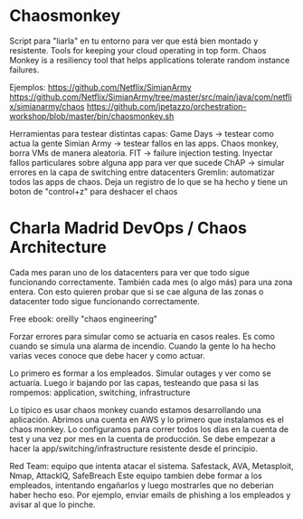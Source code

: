 # Chaosmonkey
Script para "liarla" en tu entorno para ver que está bien montado y resistente.
Tools for keeping your cloud operating in top form. Chaos Monkey is a resiliency tool that helps applications tolerate random instance failures.

Ejemplos:
https://github.com/Netflix/SimianArmy
https://github.com/Netflix/SimianArmy/tree/master/src/main/java/com/netflix/simianarmy/chaos
https://github.com/jpetazzo/orchestration-workshop/blob/master/bin/chaosmonkey.sh


Herramientas para testear distintas capas:
Game Days -> testear como actua la gente
Simian Army -> testear fallos en las apps. Chaos monkey, borra VMs de manera aleatoria.
FIT -> failure injection testing. Inyectar fallos particulares sobre alguna app para ver que sucede
ChAP -> simular errores en la capa de switching entre datacenters
Gremlin: automatizar todos las apps de chaos. Deja un registro de lo que se ha hecho y tiene un boton de "control+z" para deshacer el chaos


# Charla Madrid DevOps / Chaos Architecture
Cada mes paran uno de los datacenters para ver que todo sigue funcionando correctamente.
También cada mes (o algo más) para una zona entera.
Con esto quieren probar que si se cae alguna de las zonas o datacenter todo sigue funcionando correctamente.

Free ebook: oreilly "chaos engineering"


Forzar errores para simular como se actuaría en casos reales.
Es como cuando se simula una alarma de incendio. Cuando la gente lo ha hecho varias veces conoce que debe hacer y como actuar.

Lo primero es formar a los empleados.
Simular outages y ver como se actuaría.
Luego ir bajando por las capas, testeando que pasa si las rompemos: application, switching, infrastructure

Lo típico es usar chaos monkey cuando estamos desarrollando una aplicación.
Abrimos una cuenta en AWS y lo primero que instalamos es el chaos monkey.
Lo configuramos para correr todos los días en la cuenta de test y una vez por mes en la cuenta de producción.
Se debe empezar a hacer la app/switching/infrastructure resistente desde el principio.



Red Team: equipo que intenta atacar el sistema.
Safestack, AVA, Metasploit, Nmap, AttackIQ, SafeBreach
Este equipo tambien debe formar a los empleados, intentando engañarlos y luego mostrarles que no deberian haber hecho eso.
Por ejemplo, enviar emails de phishing a los empleados y avisar al que lo pinche.
